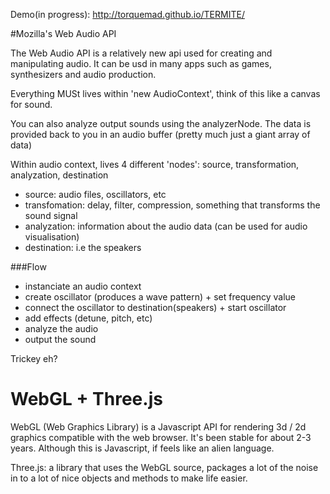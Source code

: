 Demo(in progress): http://torquemad.github.io/TERMITE/

#Mozilla's Web Audio API

The Web Audio API is a relatively new api used for creating and manipulating audio. It can be usd in many apps such as games, synthesizers and audio production.

Everything MUSt lives within 'new AudioContext', think of this like a canvas for sound.

You can also analyze output sounds using the analyzerNode. The data is provided back to you in an audio buffer (pretty much just a giant array of data)

Within audio context, lives 4 different 'nodes': source, transformation, analyzation, destination

- source: audio files, oscillators, etc
- transfomation: delay, filter, compression, something that transforms the sound signal
- analyzation: information about the audio data (can be used for audio visualisation)
- destination: i.e the speakers

###Flow
- instanciate an audio context
- create oscillator (produces a wave pattern)  + set frequency value  
- connect the oscillator to destination(speakers) + start oscillator
- add effects (detune, pitch, etc)
- analyze the audio
- output the sound

Trickey eh?

# WebGL + Three.js

WebGL (Web Graphics Library) is a Javascript API for rendering 3d / 2d graphics compatible with the web browser. It's been stable for about 2-3 years. Although this is Javascript, if feels like an alien language.


Three.js: a library that uses the WebGL source, packages a lot of the noise in to a lot of nice objects and methods to make life easier.

